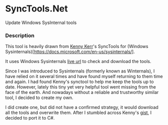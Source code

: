 # SyncTools.Net
Update Windows SysInternal tools

### Description
This tool is heavily drawn from [Kenny Kerr](https://github.com/kennykerr)'s SyncTools for (Windows Sysinternals)[https://docs.microsoft.com/en-us/sysinternals/].

It uses Windows Sysinternals [live url](https://live.sysinternals.com/) to check and download the tools.

Since I was introduced to Sysinternals (formerly known as Winternals), I have relied on it several times and have found myself returning to them time and again. I had found Kenny's synctool to help me keep the tools up to date. However, lately this tiny yet very helpful tool went missing from the face of the earth. And nowadays without a reliable and trustworthy similar tool, I decided to create my own.

I did create one, but did not have a confirmed strategy, it would download all the tools and overwrite them. After I stumbled across Kenny's [gist](https://gist.github.com/kennykerr/d72b59a7674001f51431cb973df84cdd), I decided to port it to C#.
